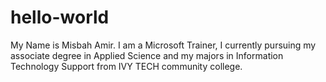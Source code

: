 # hello-world
My Name is Misbah Amir. I am a Microsoft Trainer, I currently pursuing my associate degree in Applied Science and my majors in Information Technology Support from IVY TECH community college.
